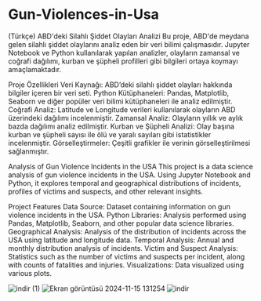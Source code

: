 # Gun-Violences-in-Usa

(Türkçe)
ABD'deki Silahlı Şiddet Olayları Analizi
Bu proje, ABD'de meydana gelen silahlı şiddet olaylarını analiz eden bir veri bilimi çalışmasıdır. Jupyter Notebook ve Python kullanılarak yapılan analizler, olayların zamansal ve coğrafi dağılımı, kurban ve şüpheli profilleri gibi bilgileri ortaya koymayı amaçlamaktadır.

Proje Özellikleri
Veri Kaynağı: ABD’deki silahlı şiddet olayları hakkında bilgiler içeren bir veri seti.
Python Kütüphaneleri: Pandas, Matplotlib, Seaborn ve diğer popüler veri bilimi kütüphaneleri ile analiz edilmiştir.
Coğrafi Analiz: Latitude ve Longitude verileri kullanılarak olayların ABD üzerindeki dağılımı incelenmiştir.
Zamansal Analiz: Olayların yıllık ve aylık bazda dağılımı analiz edilmiştir.
Kurban ve Şüpheli Analizi: Olay başına kurban ve şüpheli sayısı ile ölü ve yaralı sayıları gibi istatistikler incelenmiştir.
Görselleştirmeler: Çeşitli grafikler ile verinin görselleştirilmesi sağlanmıştır.


Analysis of Gun Violence Incidents in the USA
This project is a data science analysis of gun violence incidents in the USA. Using Jupyter Notebook and Python, it explores temporal and geographical distributions of incidents, profiles of victims and suspects, and other relevant insights.

Project Features
Data Source: Dataset containing information on gun violence incidents in the USA.
Python Libraries: Analysis performed using Pandas, Matplotlib, Seaborn, and other popular data science libraries.
Geographical Analysis: Analysis of the distribution of incidents across the USA using latitude and longitude data.
Temporal Analysis: Annual and monthly distribution analysis of incidents.
Victim and Suspect Analysis: Statistics such as the number of victims and suspects per incident, along with counts of fatalities and injuries.
Visualizations: Data visualized using various plots.

![indir (1)](https://github.com/user-attachments/assets/2dff5547-0b1a-4ef1-a6c1-52207c465243)
![Ekran görüntüsü 2024-11-15 131254](https://github.com/user-attachments/assets/dffaf559-9b57-46e9-a9da-684841f0e0c2)
![indir](https://github.com/user-attachments/assets/dac88007-ded9-4c5e-bfb6-5f492479dce1)




